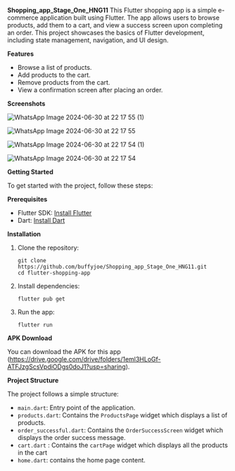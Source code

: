**Shopping_app_Stage_One_HNG11**
This Flutter shopping app is a simple e-commerce application built using Flutter. The app allows users to browse products, add them to a cart, and view a success screen upon completing an order. This project showcases the basics of Flutter development, including state management, navigation, and UI design.


**Features**

- Browse a list of products.
- Add products to the cart.
- Remove products from the cart.
- View a confirmation screen after placing an order.

**Screenshots**

![WhatsApp Image 2024-06-30 at 22 17 55 (1)](https://github.com/BuffyJoe/Shopping_app_Stage_One_HNG11/assets/81034050/5df141e4-7a81-4c62-838e-aaa1a0bd3f0c)

![WhatsApp Image 2024-06-30 at 22 17 55](https://github.com/BuffyJoe/Shopping_app_Stage_One_HNG11/assets/81034050/94743a1c-df01-4f54-b2af-79b776a1da52)

![WhatsApp Image 2024-06-30 at 22 17 54 (1)](https://github.com/BuffyJoe/Shopping_app_Stage_One_HNG11/assets/81034050/a8111f16-1c07-4fb9-9a0a-15aa5e3e2972) 

![WhatsApp Image 2024-06-30 at 22 17 54](https://github.com/BuffyJoe/Shopping_app_Stage_One_HNG11/assets/81034050/fb5daca5-afd8-44b5-8378-32a0ecac1395)


**Getting Started**

To get started with the project, follow these steps:

**Prerequisites**
- Flutter SDK: [Install Flutter](https://flutter.dev/docs/get-started/install)
- Dart: [Install Dart](https://dart.dev/get-dart)

**Installation**

1. Clone the repository:
   ```
   git clone https://github.com/buffyjoe/Shopping_app_Stage_One_HNG11.git
   cd flutter-shopping-app
   ```

2. Install dependencies:
   ```
   flutter pub get
   ```

3. Run the app:
   ```
   flutter run
   ```

**APK Download**

You can download the APK for this app (https://drive.google.com/drive/folders/1eml3HLoGf-ATFJzgScsVpdiODgs0doJ1?usp=sharing).

**Project Structure**

The project follows a simple structure:

- `main.dart`: Entry point of the application.
- `products.dart`: Contains the `ProductsPage` widget which displays a list of products.
- `order_successful.dart`: Contains the `OrderSuccessScreen` widget which displays the order success message.
- `cart.dart` : Contains the `cartPage` widget which displays all the products in the cart
- `home.dart`: contains the home page content.

